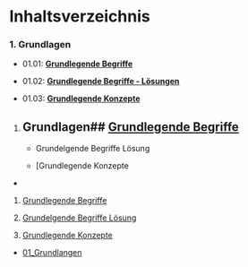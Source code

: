 # Inhaltsverzeichnis



### 1. Grundlagen

- 01.01: [**Grundlegende Begriffe**](/01_Grundlagen/01.01_Grundlegende_Begriffe.md)

- 01.02: **[Grundlegende Begriffe - Lösungen](/01_Grundlagen/01.02_Grundlegende_Begriffe_Lösung.md)**

- 01.03: [**Grundlegende Konzepte**](/01_Grundlagen/01.03_Grundlegende_Konzepte.md)
1. ## Grundlagen## [Grundlegende Begriffe](01_Grundlagen/01.1_Grundlegende_Begriffe.md)
   
   - Grundelgende Begriffe Lösung
   
   - [Grundlegende Konzepte

*

1. [Grundlegende Begriffe](01_Grundlagen/01.1_Grundlegende_Begriffe.md)

2. [Grundelgende Begriffe Lösung]()

3. [Grundlegende Konzepte]()
- [01_Grundlangen](/01_Grundlagen/01.1_Grundlegende_Begriffe.md)